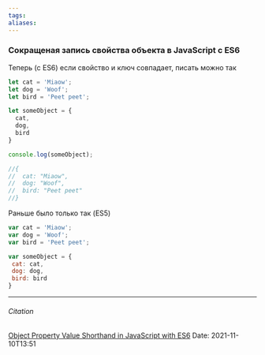 ```yaml
---
tags: 
aliases: 
---
```

### Сокращеная запись свойства объекта в JavaScript с ES6
Теперь (с ES6) если свойство и ключ совпадает, писать можно так
```js
let cat = 'Miaow';
let dog = 'Woof';
let bird = 'Peet peet';

let someObject = {
  cat,
  dog,
  bird
}

console.log(someObject);

//{
//  cat: "Miaow",
//  dog: "Woof",
//  bird: "Peet peet"
//}
```
 Раньше было только так (ES5)
 ```js
 var cat = 'Miaow';
var dog = 'Woof';
var bird = 'Peet peet';

var someObject = {
  cat: cat,
  dog: dog,
  bird: bird
}
 ```

---
###### Citation
[Object Property Value Shorthand in JavaScript with ES6](https://alligator.io/js/object-property-shorthand-es6/)
Date: 2021-11-10T13:51
